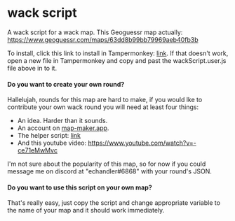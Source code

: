 # wack script
A wack script for a wack map. This Geoguessr map actually: https://www.geoguessr.com/maps/63dd8b99bb79969aeb40fb3b

To install, click this link to install in Tampermonkey: [link](https://github.com/echandler/wack-script/raw/main/wackScript.user.js). If that doesn't work, open a new file in Tampermonkey and copy and past the wackScript.user.js file above in to it.


#### Do you want to create your own round?

Hallelujah, rounds for this map are hard to make, if you would lke to contribute your own wack round you will need at least four things:
- An idea. Harder than it sounds.
- An account on [map-maker.app](https://map-maker.app).
- The helper script: [link](https://github.com/echandler/wack-script/raw/main/wackHelperScript.user.js)
- And this youtube video: https://www.youtube.com/watch?v=-ce71eMwMvc

I'm not sure about the popularity of this map, so for now if you could message me on discord at "echandler#6868" with your round's JSON.


#### Do you want to use this script on your own map?

That's really easy, just copy the script and change appropriate variable to the name of your map and it should work immediately.
